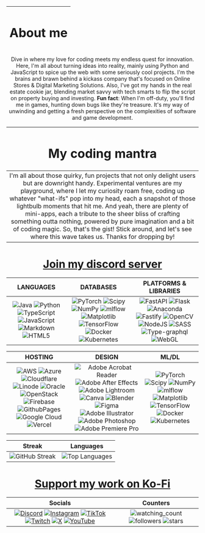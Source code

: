 
<div align="center">
  
| <h1>About me</h1> |
|:---:|
Dive in where my love for coding meets my endless quest for innovation. Here, I'm all about turning ideas into reality, mainly using Python and JavaScript to spice up the web with some seriously cool projects. I'm the brains and brawn behind a kickass company that's focused on Online Stores & Digital Marketing Solutions. Also, I've got my hands in the real estate cookie jar, blending market savvy with tech smarts to flip the script on property buying and investing. **Fun fact**: When I'm off-duty, you'll find me in games, hunting down bugs like they're treasure. It's my way of unwinding and getting a fresh perspective on the complexities of software and game development.

</div>

<div align="center">

| <h1>My coding mantra</h1> |
|:---:|
| I'm all about those quirky, fun projects that not only delight users but are downright handy. Experimental ventures are my playground, where I let my curiosity roam free, coding up whatever "what-ifs" pop into my head, each a snapshot of those lightbulb moments that hit me. And yeah, there are plenty of mini-apps, each a tribute to the sheer bliss of crafting something outta nothing, powered by pure imagination and a bit of coding magic. So, that's the gist! Stick around, and let's see where this wave takes us. Thanks for dropping by! |

</div>

<div align="center">

# [Join my discord server](https://discord.gg/2nHHHBWNDw)

</div>

<div align="center">

| LANGUAGES | DATABASES | PLATFORMS & LIBRARIES |
|:---:|:---:|:---:|
| ![Java](https://img.shields.io/badge/java-%23ED8B00.svg?style=for-the-badge&logo=openjdk&logoColor=white) ![Python](https://img.shields.io/badge/python-3670A0?style=for-the-badge&logo=python&logoColor=ffdd54) ![TypeScript](https://img.shields.io/badge/typescript-%23007ACC.svg?style=for-the-badge&logo=typescript&logoColor=white) ![JavaScript](https://img.shields.io/badge/javascript-%23323330.svg?style=for-the-badge&logo=javascript&logoColor=%23F7DF1E) ![Markdown](https://img.shields.io/badge/markdown-%23000000.svg?style=for-the-badge&logo=markdown&logoColor=white) ![HTML5](https://img.shields.io/badge/html5-%23E34F26.svg?style=for-the-badge&logo=html5&logoColor=white) | ![PyTorch](https://img.shields.io/badge/PyTorch-%23EE4C2C.svg?style=for-the-badge&logo=PyTorch&logoColor=white) ![Scipy](https://img.shields.io/badge/SciPy-%230C55A5.svg?style=for-the-badge&logo=scipy&logoColor=%white) ![NumPy](https://img.shields.io/badge/numpy-%23013243.svg?style=for-the-badge&logo=numpy&logoColor=white) ![mlflow](https://img.shields.io/badge/mlflow-%23d9ead3.svg?style=for-the-badge&logo=numpy&logoColor=blue) ![Matplotlib](https://img.shields.io/badge/Matplotlib-%23ffffff.svg?style=for-the-badge&logo=Matplotlib&logoColor=black) ![TensorFlow](https://img.shields.io/badge/TensorFlow-%23FF6F00.svg?style=for-the-badge&logo=TensorFlow&logoColor=white) ![Docker](https://img.shields.io/badge/docker-%230db7ed.svg?style=for-the-badge&logo=docker&logoColor=white) ![Kubernetes](https://img.shields.io/badge/kubernetes-%23326ce5.svg?style=for-the-badge&logo=kubernetes&logoColor=white) | ![FastAPI](https://img.shields.io/badge/FastAPI-005571?style=for-the-badge&logo=fastapi) ![Flask](https://img.shields.io/badge/flask-%23000.svg?style=for-the-badge&logo=flask&logoColor=white) ![Anaconda](https://img.shields.io/badge/Anaconda-%2344A833.svg?style=for-the-badge&logo=anaconda&logoColor=white) ![Fastify](https://img.shields.io/badge/fastify-%23000000.svg?style=for-the-badge&logo=fastify&logoColor=white) ![OpenCV](https://img.shields.io/badge/opencv-%23white.svg?style=for-the-badge&logo=opencv&logoColor=white) ![NodeJS](https://img.shields.io/badge/node.js-6DA55F?style=for-the-badge&logo=node.js&logoColor=white) ![SASS](https://img.shields.io/badge/SASS-hotpink.svg?style=for-the-badge&logo=SASS&logoColor=white) ![Type-graphql](https://img.shields.io/badge/-TypeGraphQL-%23C04392?style=for-the-badge) ![WebGL](https://img.shields.io/badge/WebGL-990000?logo=webgl&logoColor=white&style=for-the-badge) |

</div>

<div align="center">

| HOSTING | DESIGN | ML/DL |
|:---:|:---:|:---:|
| ![AWS](https://img.shields.io/badge/AWS-%23FF9900.svg?style=for-the-badge&logo=amazon-aws&logoColor=white) ![Azure](https://img.shields.io/badge/azure-%230072C6.svg?style=for-the-badge&logo=microsoftazure&logoColor=white) ![Cloudflare](https://img.shields.io/badge/Cloudflare-F38020?style=for-the-badge&logo=Cloudflare&logoColor=white) ![Linode](https://img.shields.io/badge/linode-00A95C?style=for-the-badge&logo=linode&logoColor=white) ![Oracle](https://img.shields.io/badge/Oracle-F80000?style=for-the-badge&logo=oracle&logoColor=white) ![OpenStack](https://img.shields.io/badge/Openstack-%23f01742.svg?style=for-the-badge&logo=openstack&logoColor=white) ![Firebase](https://img.shields.io/badge/firebase-%23039BE5.svg?style=for-the-badge&logo=firebase) ![GithubPages](https://img.shields.io/badge/github%20pages-121013?style=for-the-badge&logo=github&logoColor=white) ![Google Cloud](https://img.shields.io/badge/GoogleCloud-%234285F4.svg?style=for-the-badge&logo=google-cloud&logoColor=white) ![Vercel](https://img.shields.io/badge/vercel-%23000000.svg?style=for-the-badge&logo=vercel&logoColor=white) | ![Adobe Acrobat Reader](https://img.shields.io/badge/Adobe%20Acrobat%20Reader-EC1C24.svg?style=for-the-badge&logo=Adobe%20Acrobat%20Reader&logoColor=white) ![Adobe After Effects](https://img.shields.io/badge/Adobe%20After%20Effects-9999FF.svg?style=for-the-badge&logo=Adobe%20After%20Effects&logoColor=white) ![Adobe Lightroom](https://img.shields.io/badge/Adobe%20Lightroom-31A8FF.svg?style=for-the-badge&logo=Adobe%20Lightroom&logoColor=white) ![Canva](https://img.shields.io/badge/Canva-%2300C4CC.svg?style=for-the-badge&logo=Canva&logoColor=white) ![Blender](https://img.shields.io/badge/blender-%23F5792A.svg?style=for-the-badge&logo=blender&logoColor=white) ![Figma](https://img.shields.io/badge/figma-%23F24E1E.svg?style=for-the-badge&logo=figma&logoColor=white) ![Adobe Illustrator](https://img.shields.io/badge/adobe%20illustrator-%23FF9A00.svg?style=for-the-badge&logo=adobe%20illustrator&logoColor=white) ![Adobe Photoshop](https://img.shields.io/badge/adobe%20photoshop-%2331A8FF.svg?style=for-the-badge&logo=adobe%20photoshop&logoColor=white) ![Adobe Premiere Pro](https://img.shields.io/badge/Adobe%20Premiere%20Pro-9999FF.svg?style=for-the-badge&logo=Adobe%20Premiere%20Pro&logoColor=white) | ![PyTorch](https://img.shields.io/badge/PyTorch-%23EE4C2C.svg?style=for-the-badge&logo=PyTorch&logoColor=white) ![Scipy](https://img.shields.io/badge/SciPy-%230C55A5.svg?style=for-the-badge&logo=scipy&logoColor=%white) ![NumPy](https://img.shields.io/badge/numpy-%23013243.svg?style=for-the-badge&logo=numpy&logoColor=white) ![mlflow](https://img.shields.io/badge/mlflow-%23d9ead3.svg?style=for-the-badge&logo=numpy&logoColor=blue) ![Matplotlib](https://img.shields.io/badge/Matplotlib-%23ffffff.svg?style=for-the-badge&logo=Matplotlib&logoColor=black) ![TensorFlow](https://img.shields.io/badge/TensorFlow-%23FF6F00.svg?style=for-the-badge&logo=TensorFlow&logoColor=white) ![Docker](https://img.shields.io/badge/docker-%230db7ed.svg?style=for-the-badge&logo=docker&logoColor=white) ![Kubernetes](https://img.shields.io/badge/kubernetes-%23326ce5.svg?style=for-the-badge&logo=kubernetes&logoColor=white) |

</div>

<div align="center">

| Streak | Languages |
|:---:|:---:|
| <img src="https://github-readme-streak-stats.herokuapp.com/?user=ThatSINEWAVE&theme=dark&hide_border=false" alt="GitHub Streak" /> | <img src="https://github-readme-stats.vercel.app/api/top-langs/?username=ThatSINEWAVE&theme=dark&hide_border=false&include_all_commits=true&count_private=true&layout=compact" alt="Top Languages" /> |

</div>

<div align="center">

# [Support my work on Ko-Fi](https://ko-fi.com/thatsinewave)

</div>

<div align="center">

| Socials | Counters |
|:---:|:---:|
| [![Discord](https://img.shields.io/badge/Discord-%237289DA.svg?logo=discord&logoColor=white)](https://discord.gg/2nHHHBWNDw) [![Instagram](https://img.shields.io/badge/Instagram-%23E4405F.svg?logo=Instagram&logoColor=white)](https://instagram.com/that_sinewave) [![TikTok](https://img.shields.io/badge/TikTok-%23000000.svg?logo=TikTok&logoColor=white)](https://tiktok.com/@sinewave_) [![Twitch](https://img.shields.io/badge/Twitch-%239146FF.svg?logo=Twitch&logoColor=white)](https://twitch.tv/thatsinewave_) [![X](https://img.shields.io/badge/X-black.svg?logo=X&logoColor=white)](https://x.com/ThatSINEWAVE) [![YouTube](https://img.shields.io/badge/YouTube-%23FF0000.svg?logo=YouTube&logoColor=white)](https://youtube.com/@UCFzHd867bx9rxlg6wHJKivA) | <img src="https://komarev.com/ghpvc/?username=ThatSINEWAVE&color=grey" alt="watching_count"/> <img alt="followers" src="https://img.shields.io/github/followers/ThatSINEWAVE?label=Followers&style=social"/> <img src="https://img.shields.io/github/stars/ThatSINEWAVE?label=Stars" alt="stars"/> |

</div>
